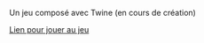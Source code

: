 Un jeu composé avec Twine (en cours de création)

[Lien pour jouer au jeu](https://damienbelveze.github.io/mur_berlin/sous%20le%20mur%20de%20Berlin.html)

